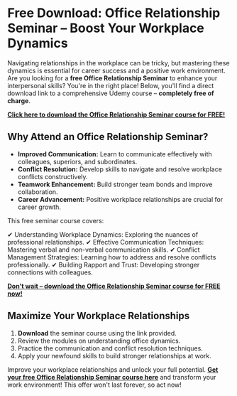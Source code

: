 # Free Download: Office Relationship Seminar – Boost Your Workplace Dynamics

Navigating relationships in the workplace can be tricky, but mastering these dynamics is essential for career success and a positive work environment. Are you looking for a **free Office Relationship Seminar** to enhance your interpersonal skills? You're in the right place! Below, you'll find a direct download link to a comprehensive Udemy course – **completely free of charge**.

[**Click here to download the Office Relationship Seminar course for FREE!**](https://udemywork.com/office-relationship-seminar)

## Why Attend an Office Relationship Seminar?

*   **Improved Communication:** Learn to communicate effectively with colleagues, superiors, and subordinates.
*   **Conflict Resolution:** Develop skills to navigate and resolve workplace conflicts constructively.
*   **Teamwork Enhancement:** Build stronger team bonds and improve collaboration.
*   **Career Advancement:** Positive workplace relationships are crucial for career growth.

This free seminar course covers:

✔ Understanding Workplace Dynamics: Exploring the nuances of professional relationships.
✔ Effective Communication Techniques: Mastering verbal and non-verbal communication skills.
✔ Conflict Management Strategies: Learning how to address and resolve conflicts professionally.
✔ Building Rapport and Trust: Developing stronger connections with colleagues.

[**Don't wait – download the Office Relationship Seminar course for FREE now!**](https://udemywork.com/office-relationship-seminar)

## Maximize Your Workplace Relationships

1.  **Download** the seminar course using the link provided.
2.  Review the modules on understanding office dynamics.
3.  Practice the communication and conflict resolution techniques.
4.  Apply your newfound skills to build stronger relationships at work.

Improve your workplace relationships and unlock your full potential. **[Get your free Office Relationship Seminar course here](https://udemywork.com/office-relationship-seminar)** and transform your work environment! This offer won't last forever, so act now!
